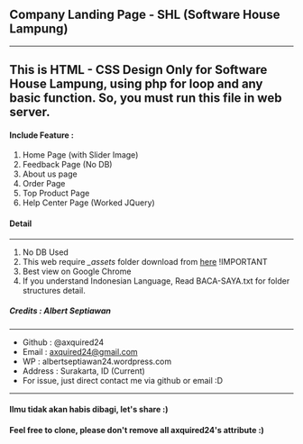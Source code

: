 ## Company Landing Page - SHL (Software House Lampung)
-------------
This is HTML - CSS Design Only for Software House Lampung, using php for loop and any basic function. So, you must run this file in web server.
-------------
#### Include Feature :
1. Home Page (with Slider Image)
2. Feedback Page (No DB)
3. About us page
4. Order Page
5. Top Product Page
6. Help Center Page (Worked JQuery)

#### Detail
------
1. No DB Used
2. This web require *_assets* folder download from [here](https://github.com/axquired24/_assets/) !IMPORTANT
3. Best view on Google Chrome
4. If you understand Indonesian Language, Read BACA-SAYA.txt for folder structures detail.

##### Credits : Albert Septiawan
---------
* Github 	: @axquired24
* Email 	: axquired24@gmail.com
* WP 		: albertseptiawan24.wordpress.com
* Address 	: Surakarta, ID (Current)
* For issue, just direct contact me via github or email :D
-------- 
#### Ilmu tidak akan habis dibagi, let's share :)
#### Feel free to clone, please don't remove all axquired24's attribute :)